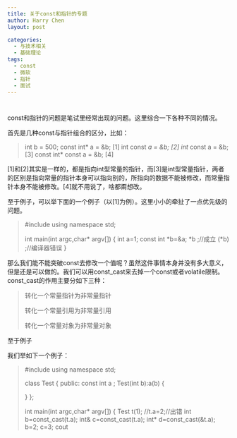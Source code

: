 ```yaml
---
title: 关于const和指针的专题
author: Harry Chen
layout: post

categories:
  - 与技术相关
  - 基础理论
tags:
  - const
  - 微软
  - 指针
  - 面试
---
```

# 

const和指针的问题是笔试里经常出现的问题。这里综合一下各种不同的情况。

首先是几种const与指针组合的区分，比如：

> int b = 500;
const int* a = &b; [1]
int const *a = &b; [2]
int* const a = &b; [3]
const int* const a = &b; [4]

[1]和[2]其实是一样的，都是指向int型常量的指针，而[3]是int型常量指针，两者的区别是指向常量的指针本身可以指向别的，所指向的数据不能被修改，而常量指针本身不能被修改。[4]就不用说了，啥都甭想改。

至于例子，可以举下面的一个例子（以[1]为例）。这里小小的牵扯了一点优先级的问题。

> #include 
using namespace std;
>
> int main(int argc,char* argv[])
{
int a=1;
const int *b=&a;
*b ;//成立
(*b) ;//编译器错误
}

那么我们能不能突破const去修改一个值呢？虽然这件事情本身并没有多大意义，但是还是可以做的。我们可以用const_cast来去掉一个const或者volatile限制。const_cast的作用主要分如下三种：

> 转化一个常量指针为非常量指针
>
> 转化一个常量引用为非常量引用
>
> 转化一个常量对象为非常量对象

至于例子

我们举如下一个例子：

> #include 
using namespace std;
>
> class Test
{
public:
const int a ;
Test(int b):a(b)
{
>
> }
};
>
> int main(int argc,char* argv[])
{
Test t(1);
//t.a=2;//出错
int b=const_cast(t.a);
int& c=const_cast(t.a);
int* d=const_cast(&t.a);
b=2;
c=3;
cout
